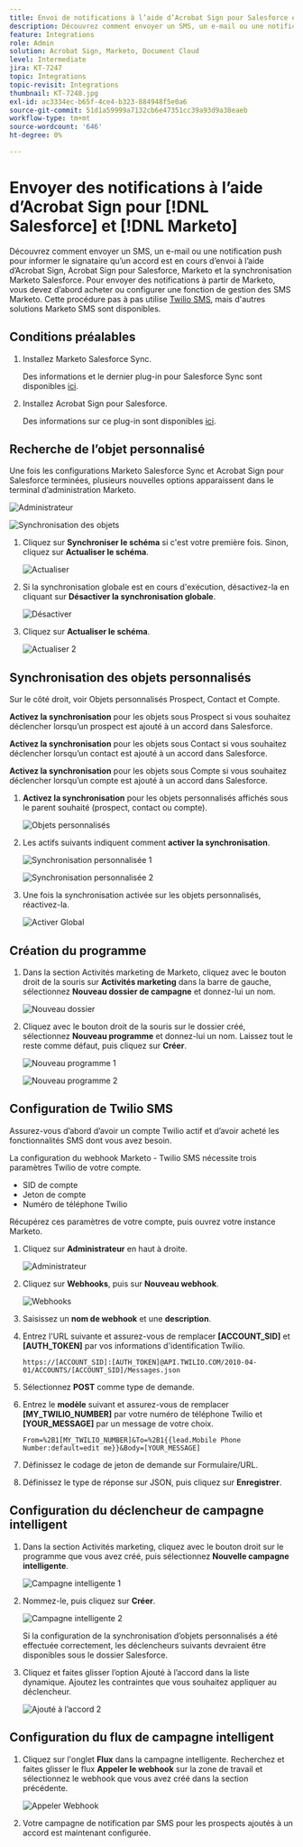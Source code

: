 ```yaml
---
title: Envoi de notifications à l’aide d’Acrobat Sign pour Salesforce et Marketo
description: Découvrez comment envoyer un SMS, un e-mail ou une notification push pour informer le signataire qu’un accord est en cours d’envoi.
feature: Integrations
role: Admin
solution: Acrobat Sign, Marketo, Document Cloud
level: Intermediate
jira: KT-7247
topic: Integrations
topic-revisit: Integrations
thumbnail: KT-7248.jpg
exl-id: ac3334ec-b65f-4ce4-b323-884948f5e0a6
source-git-commit: 51d1a59999a7132cb6e47351cc39a93d9a38eaeb
workflow-type: tm+mt
source-wordcount: '646'
ht-degree: 0%

---
```


# Envoyer des notifications à l’aide d’Acrobat Sign pour [!DNL Salesforce] et [!DNL Marketo]

Découvrez comment envoyer un SMS, un e-mail ou une notification push pour informer le signataire qu’un accord est en cours d’envoi à l’aide d’Acrobat Sign, Acrobat Sign pour Salesforce, Marketo et la synchronisation Marketo Salesforce. Pour envoyer des notifications à partir de Marketo, vous devez d’abord acheter ou configurer une fonction de gestion des SMS Marketo. Cette procédure pas à pas utilise [Twilio SMS](https://launchpoint.marketo.com/twilio/twilio-sms-for-marketo/), mais d&#39;autres solutions Marketo SMS sont disponibles.

## Conditions préalables

1. Installez Marketo Salesforce Sync.

   Des informations et le dernier plug-in pour Salesforce Sync sont disponibles [ici](https://experienceleague.adobe.com/docs/marketo/using/product-docs/crm-sync/salesforce-sync/understanding-the-salesforce-sync.html?lang=fr).

1. Installez Acrobat Sign pour Salesforce.

   Des informations sur ce plug-in sont disponibles [ici](https://helpx.adobe.com/ca/sign/using/salesforce-integration-installation-guide.html).

## Recherche de l’objet personnalisé

Une fois les configurations Marketo Salesforce Sync et Acrobat Sign pour Salesforce terminées, plusieurs nouvelles options apparaissent dans le terminal d’administration Marketo.

![Administrateur](assets/adminTab.png)

![Synchronisation des objets](assets/salesforceAdmin.png)

1. Cliquez sur **Synchroniser le schéma** si c&#39;est votre première fois. Sinon, cliquez sur **Actualiser le schéma**.

   ![Actualiser](assets/refreshSchema1.png)

1. Si la synchronisation globale est en cours d&#39;exécution, désactivez-la en cliquant sur **Désactiver la synchronisation globale**.

   ![Désactiver](assets/disableGlobal.png)

1. Cliquez sur **Actualiser le schéma**.

   ![Actualiser 2](assets/refreshSchema2.png)

## Synchronisation des objets personnalisés

Sur le côté droit, voir Objets personnalisés Prospect, Contact et Compte.

**Activez la synchronisation** pour les objets sous Prospect si vous souhaitez déclencher lorsqu’un prospect est ajouté à un accord dans Salesforce.

**Activez la synchronisation** pour les objets sous Contact si vous souhaitez déclencher lorsqu’un contact est ajouté à un accord dans Salesforce.

**Activez la synchronisation** pour les objets sous Compte si vous souhaitez déclencher lorsqu’un compte est ajouté à un accord dans Salesforce.

1. **Activez la synchronisation** pour les objets personnalisés affichés sous le parent souhaité (prospect, contact ou compte).

   ![Objets personnalisés](assets/customObjects.png)

1. Les actifs suivants indiquent comment **activer la synchronisation**.

   ![Synchronisation personnalisée 1](assets/customObjectSync1.png)

   ![Synchronisation personnalisée 2](assets/customObjectSync2.png)

1. Une fois la synchronisation activée sur les objets personnalisés, réactivez-la.

   ![Activer Global](assets/enableGlobal.png)

## Création du programme

1. Dans la section Activités marketing de Marketo, cliquez avec le bouton droit de la souris sur **Activités marketing** dans la barre de gauche, sélectionnez **Nouveau dossier de campagne** et donnez-lui un nom.

   ![Nouveau dossier](assets/newFolder.png)

1. Cliquez avec le bouton droit de la souris sur le dossier créé, sélectionnez **Nouveau programme** et donnez-lui un nom. Laissez tout le reste comme défaut, puis cliquez sur **Créer**.

   ![Nouveau programme 1](assets/newProgram1.png)

   ![Nouveau programme 2](assets/newProgram2.png)

## Configuration de Twilio SMS

Assurez-vous d’abord d’avoir un compte Twilio actif et d’avoir acheté les fonctionnalités SMS dont vous avez besoin.

La configuration du webhook Marketo - Twilio SMS nécessite trois paramètres Twilio de votre compte.

- SID de compte
- Jeton de compte
- Numéro de téléphone Twilio

Récupérez ces paramètres de votre compte, puis ouvrez votre instance Marketo.

1. Cliquez sur **Administrateur** en haut à droite.

   ![Administrateur](assets/adminTab.png)

1. Cliquez sur **Webhooks**, puis sur **Nouveau webhook**.

   ![Webhooks](assets/webhooks.png)

1. Saisissez un **nom de webhook** et une **description**.

1. Entrez l&#39;URL suivante et assurez-vous de remplacer **[ACCOUNT_SID]** et **[AUTH_TOKEN]** par vos informations d&#39;identification Twilio.

   ```
   https://[ACCOUNT_SID]:[AUTH_TOKEN]@API.TWILIO.COM/2010-04-01/ACCOUNTS/[ACCOUNT_SID]/Messages.json
   ```

1. Sélectionnez **POST** comme type de demande.

1. Entrez le **modèle** suivant et assurez-vous de remplacer **[MY_TWILIO_NUMBER]** par votre numéro de téléphone Twilio et **[YOUR_MESSAGE]** par un message de votre choix.

   ```
   From=%2B1[MY_TWILIO_NUMBER]&To=%2B1{{lead.Mobile Phone Number:default=edit me}}&Body=[YOUR_MESSAGE]
   ```

1. Définissez le codage de jeton de demande sur Formulaire/URL.

1. Définissez le type de réponse sur JSON, puis cliquez sur **Enregistrer**.

## Configuration du déclencheur de campagne intelligent

1. Dans la section Activités marketing, cliquez avec le bouton droit sur le programme que vous avez créé, puis sélectionnez **Nouvelle campagne intelligente**.

   ![Campagne intelligente 1](assets/smartCampaign1.png)

1. Nommez-le, puis cliquez sur **Créer**.

   ![Campagne intelligente 2](assets/smartCampaign3.png)

   Si la configuration de la synchronisation d’objets personnalisés a été effectuée correctement, les déclencheurs suivants devraient être disponibles sous le dossier Salesforce.

1. Cliquez et faites glisser l’option Ajouté à l’accord dans la liste dynamique. Ajoutez les contraintes que vous souhaitez appliquer au déclencheur.

   ![Ajouté à l’accord 2](assets/addedToAgreement2.png)

## Configuration du flux de campagne intelligent

1. Cliquez sur l&#39;onglet **Flux** dans la campagne intelligente. Recherchez et faites glisser le flux **Appeler le webhook** sur la zone de travail et sélectionnez le webhook que vous avez créé dans la section précédente.

   ![Appeler Webhook](assets/callWebhook.png)

1. Votre campagne de notification par SMS pour les prospects ajoutés à un accord est maintenant configurée.
